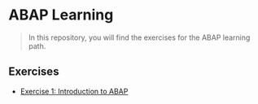 # ABAP Learning 

> In this repository, you will find the exercises for the ABAP learning path.

## Exercises

- [Exercise 1: Introduction to ABAP](exercises/ex01/README.md)

